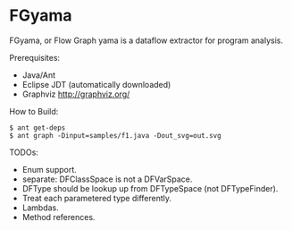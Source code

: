 # FGyama

FGyama, or Flow Graph yama is a dataflow extractor for program analysis.

Prerequisites:

  * Java/Ant
  * Eclipse JDT (automatically downloaded)
  * Graphviz http://graphviz.org/

How to Build:

    $ ant get-deps
    $ ant graph -Dinput=samples/f1.java -Dout_svg=out.svg

TODOs:

  * Enum support.
  * separate: DFClassSpace is not a DFVarSpace.
  * DFType should be lookup up from DFTypeSpace (not DFTypeFinder).
  * Treat each parametered type differently.
  * Lambdas.
  * Method references.

